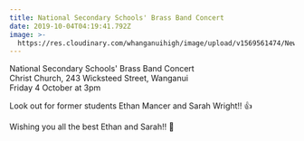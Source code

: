 ```yaml
---
title: National Secondary Schools' Brass Band Concert
date: 2019-10-04T04:19:41.792Z
image: >-
  https://res.cloudinary.com/whanganuihigh/image/upload/v1569561474/News/National_SS_Brass_Band._Ethan_Mancer_Sarah_Wright_RCP_26.9.19.jpg
---
```

National Secondary Schools' Brass Band Concert  
Christ Church, 243 Wicksteed Street, Wanganui  
Friday 4 October at 3pm

Look out for former students Ethan Mancer and Sarah Wright!! 👍

Wishing you all the best Ethan and Sarah!! 🙂

